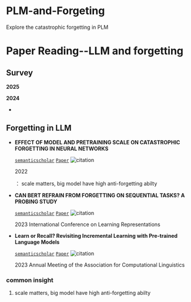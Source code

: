 # PLM-and-Forgeting
Explore the catastrophic forgetting in PLM 


# Paper Reading--LLM and forgetting



## Survey

**2025**





**2024**

- 



## Forgetting in   LLM 



- **EFFECT OF MODEL AND PRETRAINING SCALE ON  CATASTROPHIC FORGETTING IN NEURAL NETWORKS**

  [`semanticscholar`](https://www.semanticscholar.org/paper/9490d42c4869e6d6f3308c9813b1cfe31ff80137)  [`Paper`](https://www.semanticscholar.org/paper/9490d42c4869e6d6f3308c9813b1cfe31ff80137)    ![citation](https://img.shields.io/badge/dynamic/json?label=citation&query=citationCount&url=https%3A%2F%2Fapi.semanticscholar.org%2Fgraph%2Fv1%2Fpaper%2F9490d42c4869e6d6f3308c9813b1cfe31ff80137%3Ffields%3DcitationCount)

  2022   

  ：  scale matters, big model have high anti-forgetting abilty



- **CAN BERT REFRAIN FROM FORGETTING ON SEQUENTIAL TASKS? A PROBING STUDY**

  [`semanticscholar`](https://www.semanticscholar.org/paper/201047e827ed9587158fc71256c576c8544e3dfc)  [`Paper`](https://www.semanticscholar.org/paper/201047e827ed9587158fc71256c576c8544e3dfc)    ![citation](https://img.shields.io/badge/dynamic/json?label=citation&query=citationCount&url=https%3A%2F%2Fapi.semanticscholar.org%2Fgraph%2Fv1%2Fpaper%2F201047e827ed9587158fc71256c576c8544e3dfc%3Ffields%3DcitationCount)

  2023    International Conference on Learning Representations 



- **Learn or Recall? Revisiting Incremental Learning with Pre-trained Language Models**

  [`semanticscholar`](https://www.semanticscholar.org/paper/9e2a811a6f5d1c5352ce19ac24303810eb1867f7)  [`Paper`](https://www.semanticscholar.org/paper/9e2a811a6f5d1c5352ce19ac24303810eb1867f7)    ![citation](https://img.shields.io/badge/dynamic/json?label=citation&query=citationCount&url=https%3A%2F%2Fapi.semanticscholar.org%2Fgraph%2Fv1%2Fpaper%2F9e2a811a6f5d1c5352ce19ac24303810eb1867f7%3Ffields%3DcitationCount)

  2023    Annual Meeting of the Association for Computational Linguistics 



### common insight

1.  scale matters, big model have high anti-forgetting abilty
